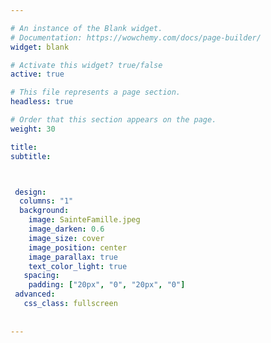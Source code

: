 ```yaml
---

# An instance of the Blank widget.
# Documentation: https://wowchemy.com/docs/page-builder/
widget: blank

# Activate this widget? true/false
active: true

# This file represents a page section.
headless: true

# Order that this section appears on the page.
weight: 30

title:
subtitle:



 design:
  columns: "1"
  background:
    image: SainteFamille.jpeg
    image_darken: 0.6
    image_size: cover
    image_position: center
    image_parallax: true
    text_color_light: true
   spacing:
    padding: ["20px", "0", "20px", "0"]
 advanced:
   css_class: fullscreen
  
 
---
```

